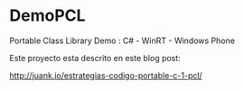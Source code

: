 DemoPCL
=======

Portable Class Library Demo : C# - WinRT - Windows Phone

Este proyecto esta descrito en este blog post:

http://juank.io/estrategias-codigo-portable-c-1-pcl/
